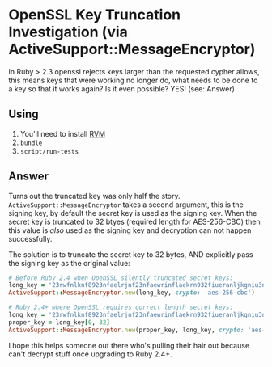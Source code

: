# OpenSSL Key Truncation Investigation (via ActiveSupport::MessageEncryptor)

In Ruby > 2.3 openssl rejects keys larger than the requested cypher allows,
this means keys that were working no longer do, what needs to be done to a key
so that it works again? Is it even possible? YES! (see: Answer)

## Using

1. You'll need to install [RVM](https://rvm.io)
2. `bundle`
3. `script/run-tests`

## Answer

Turns out the truncated key was only half the story.
`ActiveSupport::MessageEncryptor` takes a second argument, this is the signing
key, by default the secret key is used as the signing key. When the secret key
is truncated to 32 btyes (required length for AES-256-CBC) then this value is
_also_ used as the signing key and decryption can not happen successfully.

The solution is to truncate the secret key to 32 bytes, AND explicitly pass
the signing key as the original value:

```ruby
# Before Ruby 2.4 when OpenSSL silently truncated secret keys:
long_key = '23rwfnlknf8923nfaelrjnf23nfaewrinflaekrn932fiueranljkgniu3n4fkeuya'
ActiveSupport::MessageEncryptor.new(long_key, crypto: 'aes-256-cbc')

# Ruby 2.4+ where OpenSSL requires correct length secret keys:
long_key = '23rwfnlknf8923nfaelrjnf23nfaewrinflaekrn932fiueranljkgniu3n4fkeuya'
proper_key = long_key[0, 32]
ActiveSupport::MessageEncryptor.new(proper_key, long_key, crypto: 'aes-256-cbc')
```

I hope this helps someone out there who's pulling their hair out because can't
decrypt stuff once upgrading to Ruby 2.4+.
